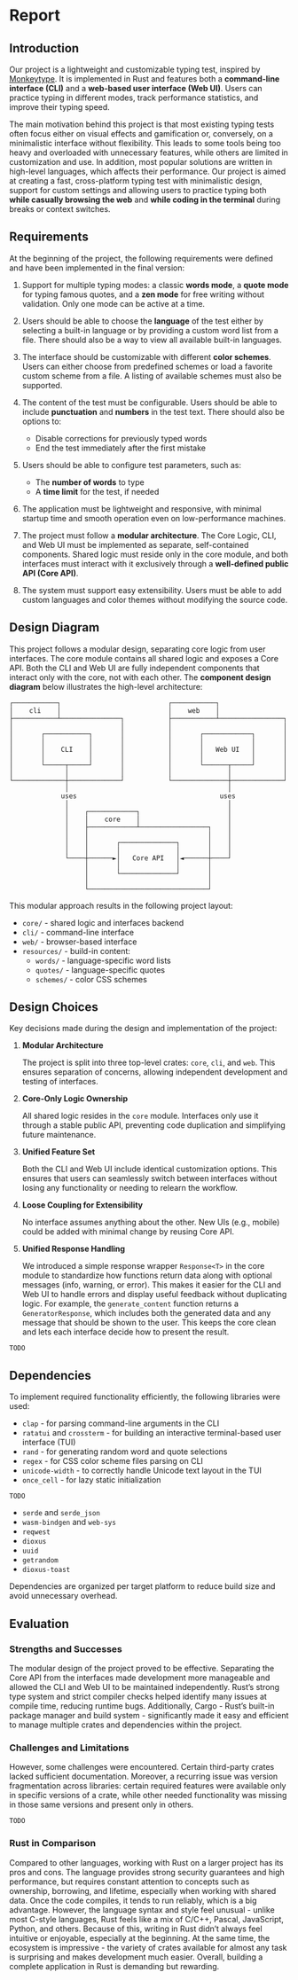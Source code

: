 # Report

## Introduction

Our project is a lightweight and customizable typing test, inspired by [Monkeytype](https://monkeytype.com/). It is implemented in Rust and features both a **command-line interface (CLI)** and a **web-based user interface (Web UI)**. Users can practice typing in different modes, track performance statistics, and improve their typing speed.

The main motivation behind this project is that most existing typing tests often focus either on visual effects and gamification or, conversely, on a minimalistic interface without flexibility. This leads to some tools being too heavy and overloaded with unnecessary features, while others are limited in customization and use. In addition, most popular solutions are written in high-level languages, which affects their performance. Our project is aimed at creating a fast, cross-platform typing test with minimalistic design, support for custom settings and allowing users to practice typing both **while casually browsing the web** and **while coding in the terminal** during breaks or context switches.

## Requirements

At the beginning of the project, the following requirements were defined and have been implemented in the final version:

1. Support for multiple typing modes: a classic **words mode**, a **quote mode** for typing famous quotes, and a **zen mode** for free writing without validation. Only one mode can be active at a time.

2. Users should be able to choose the **language** of the test either by selecting a built-in language or by providing a custom word list from a file. There should also be a way to view all available built-in languages.

3. The interface should be customizable with different **color schemes**. Users can either choose from predefined schemes or load a favorite custom scheme from a file. A listing of available schemes must also be supported.

4. The content of the test must be configurable. Users should be able to include **punctuation** and **numbers** in the test text. There should also be options to:
    - Disable corrections for previously typed words
    - End the test immediately after the first mistake

5. Users should be able to configure test parameters, such as:
    - The **number of words** to type
    - A **time limit** for the test, if needed

6. The application must be lightweight and responsive, with minimal startup time and smooth operation even on low-performance machines.

7. The project must follow a **modular architecture**. The Core Logic, CLI, and Web UI must be implemented as separate, self-contained components. Shared logic must reside only in the core module, and both interfaces must interact with it exclusively through a **well-defined public API (Core API)**.

8. The system must support easy extensibility. Users must be able to add custom languages and color themes without modifying the source code.


## Design Diagram

This project follows a modular design, separating core logic from user interfaces. The core module contains all shared logic and exposes a Core API. Both the CLI and Web UI are fully independent components that interact only with the core, not with each other. The **component design diagram** below illustrates the high-level architecture:

```
┌───────────┐                           ┌───────────┐                                                     
│    cli    │                           │    web    │                                                     
├───────────┴───────────────┐           ├───────────┴────────────────┐                                    
│                           │           │                            │                                    
│       ┌───────────┐       │           │       ┌────────────┐       │                                    
│       │           │       │           │       │            │       │                                    
│       │    CLI    │       │           │       │   Web UI   │       │                                    
│       │           │       │           │       │            │       │                                    
│       └─────┬─────┘       │           │       └──────┬─────┘       │                                    
│             │             │           │              │             │                                    
└─────────────┼─────────────┘           └──────────────┼─────────────┘                                    
              │                                        │                                                  
             uses                                    uses                                                 
              │                                        │                                                  
              │    ┌────────────┐                      │                                                  
              │    │    core    │                      │                                                  
              │    ├────────────┴─────────────────┐    │                                                  
              │    │                              │    │                                                  
              │    │       ┌──────────────┐       │    │                                                  
              │    │       │              │       │    │                                                  
              └────┼──────►│   Core API   │◄──────┼────┘                                                  
                   │       │              │       │                                                       
                   │       └──────────────┘       │                                                       
                   │                              │                                                       
                   └──────────────────────────────┘                                                       
```

This modular approach results in the following project layout:

- `core/` - shared logic and interfaces backend
- `cli/` - command-line interface
- `web/` - browser-based interface
- `resources/` - build-in content:
    - `words/` - language-specific word lists
    - `quotes/` - language-specific quotes
    - `schemes/` - color CSS schemes

## Design Choices

Key decisions made during the design and implementation of the project:

1. **Modular Architecture**

   The project is split into three top-level crates: `core`, `cli`, and `web`. This ensures separation of concerns, allowing independent development and testing of interfaces.

2. **Core-Only Logic Ownership**

   All shared logic resides in the `core` module. Interfaces only use it through a stable public API, preventing code duplication and simplifying future maintenance.

3. **Unified Feature Set**

   Both the CLI and Web UI include identical customization options. This ensures that users can seamlessly switch between interfaces without losing any functionality or needing to relearn the workflow.

4. **Loose Coupling for Extensibility**

   No interface assumes anything about the other. New UIs (e.g., mobile) could be added with minimal change by reusing Core API.

5. **Unified Response Handling**

   We introduced a simple response wrapper `Response<T>` in the core module to standardize how functions return data along with optional messages (info, warning, or error). This makes it easier for the CLI and Web UI to handle errors and display useful feedback without duplicating logic. For example, the `generate_content` function returns a `GeneratorResponse`, which includes both the generated data and any message that should be shown to the user. This keeps the core clean and lets each interface decide how to present the result.

`TODO`

## Dependencies

To implement required functionality efficiently, the following libraries were used:

- `clap` - for parsing command-line arguments in the CLI
- `ratatui` and `crossterm` - for building an interactive terminal-based user interface (TUI)
- `rand` - for generating random word and quote selections
- `regex` - for CSS color scheme files parsing on CLI
- `unicode-width` - to correctly handle Unicode text layout in the TUI
- `once_cell` - for lazy static initialization

`TODO`

- `serde` and `serde_json`
- `wasm-bindgen` and `web-sys`
- `reqwest`
- `dioxus`
- `uuid`
- `getrandom`
- `dioxus-toast`

Dependencies are organized per target platform to reduce build size and avoid unnecessary overhead.

## Evaluation

### Strengths and Successes

The modular design of the project proved to be effective. Separating the Core API from the interfaces made development more manageable and allowed the CLI and Web UI to be maintained independently. Rust’s strong type system and strict compiler checks helped identify many issues at compile time, reducing runtime bugs. Additionally, Cargo - Rust’s built-in package manager and build system - significantly made it easy and efficient to manage multiple crates and dependencies within the project.

### Challenges and Limitations

However, some challenges were encountered. Certain third-party crates lacked sufficient documentation. Moreover, a recurring issue was version fragmentation across libraries: certain required features were available only in specific versions of a crate, while other needed functionality was missing in those same versions and present only in others. 

`TODO`

### Rust in Comparison

Compared to other languages, working with Rust on a larger project has its pros and cons. The language provides strong security guarantees and high performance, but requires constant attention to concepts such as ownership, borrowing, and lifetime, especially when working with shared data. Once the code compiles, it tends to run reliably, which is a big advantage. However, the language syntax and style feel unusual - unlike most C-style languages, Rust feels like a mix of С/C++, Pascal, JavaScript, Python, and others. Because of this, writing in Rust didn’t always feel intuitive or enjoyable, especially at the beginning. At the same time, the ecosystem is impressive - the variety of crates available for almost any task is surprising and makes development much easier. Overall, building a complete application in Rust is demanding but rewarding.